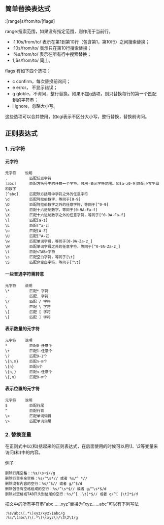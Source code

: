 ## 简单替换表达式

:[range]s/from/to/[flags]

range:搜索范围，如果没有指定范围，则作用于当前行。

- :1,10s/from/to/ 表示在第1到第10行（包含第1，第10行）之间搜索替换；
- :10s/from/to/ 表示只在第10行搜索替换；
- :%s/from/to/ 表示在所有行中搜索替换；
- 1,$s/from/to/ 同上。

flags 有如下四个选项：

- c confirm，每次替换前询问；
- e error， 不显示错误；
- g globle，不询问，整行替换。如果不加g选项，则只替换每行的第一个匹配到的字符串；
- i ignore，忽略大小写。

这些选项可以合并使用，如cgi表示不区分大小写，整行替换，替换前询问。

## 正则表达式

### 1. 元字符

#### 元字符

```
元字符	   说明
.          匹配任意字符
[abc]	   匹配方括号中的任意一个字符，可用-表示字符范围。如[a-z0-9]匹配小写字母和数字
[^abc]	   匹配除方括号中字符之外的任意字符
\d         匹配阿拉伯数字，等同于[0-9]
\D         匹配阿拉伯数字之外的任意字符，等同于[^0-9]
\x         匹配十六进制数字，等同于[0-9A-Fa-f]
\X         匹配十六进制数字之外的任意字符，等同于[^0-9A-Fa-f]
\l         匹配[a-z]
\L         匹配[^a-z]
\u         匹配[A-Z]
\U         匹配[^A-Z]
\w         匹配单词字母，等同于[0-9A-Za-z_]
\W         匹配单词字母之外的任意字符，等同于[^0-9A-Za-z_]
\t         匹配<TAB>字符
\s         匹配空白字符，等同于[\t]
\S         匹配非空白字符，等同于[^\t]
```

#### 一些普通字符需转意

```
元字符	   说明
\*         匹配* 字符
.          匹配. 字符
\/         匹配 / 字符
\          匹配 \ 字符
\[         匹配 [ 字符
\]         匹配 ] 字符
```

#### 表示数量的元字符

```
元字符	   说明
*          匹配0-任意个
\+         匹配1-任意个
\?         匹配0-1个
\{n,m}     匹配n-m个
\{n}       匹配n个
\{n,}	   匹配n-任意个
\{,m}	   匹配0-m个
```

#### 表示位置的元字符

```
元字符	   说明
$          匹配行尾
^          匹配行首
\<         匹配单词词首
\>         匹配单词词尾
```

### 2. 替换变量

在正则式中以\(和\)括起来的正则表达式，在后面使用的时候可以用\1、\2等变量来访问\(和\)中的内容。

例子

```
删除行尾空格：:%s/\s+$//g
删除行首多余空格：%s/^\s*// 或者 %s/^ *//
删除沒有內容的空行：%s/^$// 或者 g/^$/d
删除包含有空格组成的空行：%s/^\s*$// 或者 g/^\s*$/d
删除以空格或TAB开头到结尾的空行：%s/^[ |\t]*$// 或者 g/^[ |\t]*$/d
```

把文中的所有字符串“abc……xyz”替换为“xyz……abc”可以有下列写法

```
:%s/abc\(.*\)xyz/xyz\1abc/g
:%s/\(abc\)\(.*\)\(xyz\)/\3\2\1/g
```